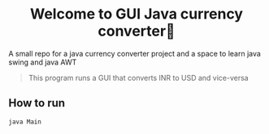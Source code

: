 <h1 align="center">Welcome to GUI Java currency converter👋</h1>
A small repo for a java currency converter project and a space to learn java swing and java AWT
<p>
</p>

> This program runs a GUI that converts INR to USD and vice-versa 

## How to run
```
java Main
```
